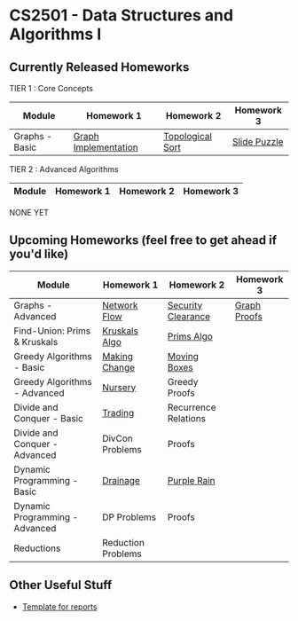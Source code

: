 CS2501 - Data Structures and Algorithms I
===============================

<a name="introduction"></a>Currently Released Homeworks
--------------------------------------- 

TIER 1 : Core Concepts

| Module | Homework 1 | Homework 2 | Homework 3 |
|--------------|------------------|------------------|------------------|
| Graphs - Basic  | <a href="./graphs-basic/graphs-basic-01.pdf">Graph Implementation</a> | <a href="./graphs-basic/tasks.pdf">Topological Sort</a> | <a href="./graphs-basic/slidepuzzle.pdf">Slide Puzzle</a> |

TIER 2 : Advanced Algorithms

| Module | Homework 1 | Homework 2 | Homework 3 |
|--------------|------------------|------------------|------------------|

NONE YET





<a name="other"></a>Upcoming Homeworks (feel free to get ahead if you'd like)
---------------------------------------

| Module | Homework 1 | Homework 2 | Homework 3 | 
|--------------|------------------|------------------|------------------| 
| Graphs - Advanced | <a href="./graphs-advanced/scheduling.pdf">Network Flow</a> | <a href="./graphs-advanced/securityClearance.pdf">Security Clearance</a> | <a href="./graphs-advanced/graphProofs.pdf">Graph Proofs</a> |
| Find-Union: Prims & Kruskals | <a href="./find-union/kruskals.pdf">Kruskals Algo | <a href="./find-union/prims.pdf">Prims Algo</a> | |
| Greedy Algorithms - Basic  | <a href="./greedy-basic/makingChange.pdf">Making Change</a> | <a href="./greedy-basic/movingBoxes.pdf">Moving Boxes</a> | |
| Greedy Algorithms - Advanced | <a href="./greedy-advanced/daycare.pdf">Nursery</a> | Greedy Proofs | |
| Divide and Conquer - Basic  | <a href="./divideconq-basic/trading.pdf">Trading</a> | Recurrence Relations | |
| Divide and Conquer - Advanced  | DivCon Problems | Proofs | | 
| Dynamic Programming - Basic  | <a href="./dynamic-basic/drainage.pdf">Drainage</a> | <a href="./dynamic-basic/purplerain.pdf">Purple Rain</a> | | 
| Dynamic Programming - Advanced | DP Problems | Proofs | |
| Reductions  | Reduction Problems | | |

<a name="other"></a>Other Useful Stuff
---------------------------------------

- [Template for reports](./WordPaperTemplate.zip) 
